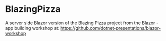 # BlazingPizza
A server side Blazor version of the Blazing Pizza project from the Blazor - app building workshop at:
https://github.com/dotnet-presentations/blazor-workshop
